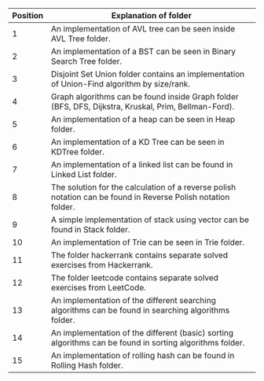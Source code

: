 |Position  |    Explanation of folder                                                                                         |
|----------|------------------------------------------------------------------------------------------------------------------|
|1         | An implementation of AVL tree can be seen inside AVL Tree folder.                                                |
|2         | An implementation of a BST can be seen in Binary Search Tree folder.                                             |
|3         | Disjoint Set Union folder contains an implementation of Union-Find algorithm by size/rank.                       |
|4         | Graph algorithms can be found inside Graph folder (BFS, DFS, Dijkstra, Kruskal, Prim, Bellman-Ford).             |
|5         | An implementation of a heap can be seen in Heap folder.                                                          |
|6         | An implementation of a KD Tree can be seen in KDTree folder.                                                     |
|7         | An implementation of a linked list can be found in Linked List folder.                                           |
|8         | The solution for the calculation of a reverse polish notation can be found in Reverse Polish notation folder.    |
|9         | A simple implementation of stack using vector can be found in Stack folder.                                      |
|10        | An implementation of Trie can be seen in Trie folder.                                                            |
|11        | The folder hackerrank contains separate solved exercises from Hackerrank.                                        |
|12        | The folder leetcode contains separate solved exercises from LeetCode.                                            |
|13        | An implementation of the different searching algorithms can be found in searching algorithms folder.             |
|14        | An implementation of the different (basic) sorting algorithms can be found in sorting algorithms folder.         |
|15        | An implementation of rolling hash can be found in Rolling Hash folder.                                           |
